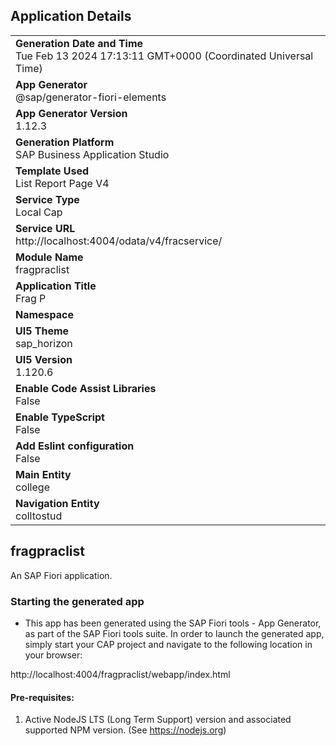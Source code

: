 ## Application Details
|               |
| ------------- |
|**Generation Date and Time**<br>Tue Feb 13 2024 17:13:11 GMT+0000 (Coordinated Universal Time)|
|**App Generator**<br>@sap/generator-fiori-elements|
|**App Generator Version**<br>1.12.3|
|**Generation Platform**<br>SAP Business Application Studio|
|**Template Used**<br>List Report Page V4|
|**Service Type**<br>Local Cap|
|**Service URL**<br>http://localhost:4004/odata/v4/fracservice/
|**Module Name**<br>fragpraclist|
|**Application Title**<br>Frag P|
|**Namespace**<br>|
|**UI5 Theme**<br>sap_horizon|
|**UI5 Version**<br>1.120.6|
|**Enable Code Assist Libraries**<br>False|
|**Enable TypeScript**<br>False|
|**Add Eslint configuration**<br>False|
|**Main Entity**<br>college|
|**Navigation Entity**<br>colltostud|

## fragpraclist

An SAP Fiori application.

### Starting the generated app

-   This app has been generated using the SAP Fiori tools - App Generator, as part of the SAP Fiori tools suite.  In order to launch the generated app, simply start your CAP project and navigate to the following location in your browser:

http://localhost:4004/fragpraclist/webapp/index.html

#### Pre-requisites:

1. Active NodeJS LTS (Long Term Support) version and associated supported NPM version.  (See https://nodejs.org)


